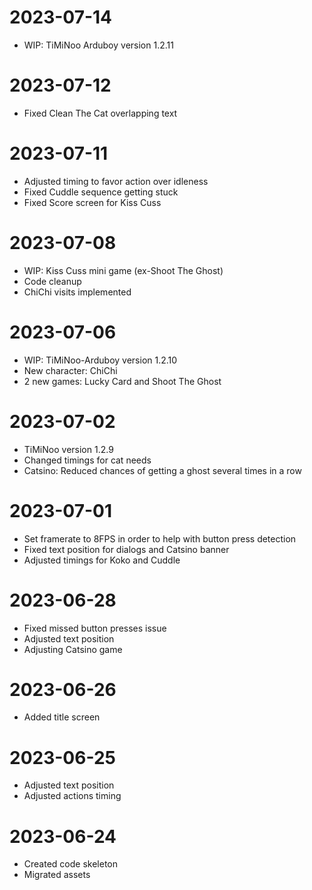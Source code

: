 # 2023-07-14
- WIP: TiMiNoo Arduboy version 1.2.11

# 2023-07-12
- Fixed Clean The Cat overlapping text

# 2023-07-11
- Adjusted timing to favor action over idleness
- Fixed Cuddle sequence getting stuck
- Fixed Score screen for Kiss Cuss

# 2023-07-08
- WIP: Kiss Cuss mini game (ex-Shoot The Ghost)
- Code cleanup
- ChiChi visits implemented

# 2023-07-06
- WIP: TiMiNoo-Arduboy version 1.2.10
- New character: ChiChi
- 2 new games: Lucky Card and Shoot The Ghost

# 2023-07-02
- TiMiNoo version 1.2.9
- Changed timings for cat needs
- Catsino: Reduced chances of getting a ghost several times in a row

# 2023-07-01
- Set framerate to 8FPS in order to help with button press detection
- Fixed text position for dialogs and Catsino banner
- Adjusted timings for Koko and Cuddle

# 2023-06-28
- Fixed missed button presses issue
- Adjusted text position
- Adjusting Catsino game

# 2023-06-26
- Added title screen

# 2023-06-25
- Adjusted text position
- Adjusted actions timing

# 2023-06-24
- Created code skeleton
- Migrated assets
